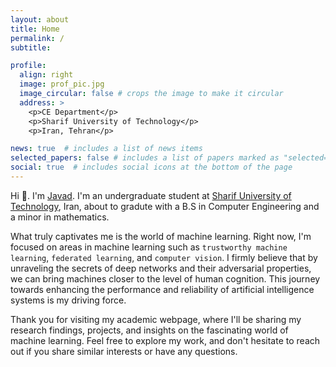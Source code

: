 ```yaml
---
layout: about
title: Home
permalink: /
subtitle:

profile:
  align: right
  image: prof_pic.jpg
  image_circular: false # crops the image to make it circular
  address: >
    <p>CE Department</p>
    <p>Sharif University of Technology</p>
    <p>Iran, Tehran</p>

news: true  # includes a list of news items
selected_papers: false # includes a list of papers marked as "selected={true}"
social: true  # includes social icons at the bottom of the page
---
```


Hi 👋. I'm [Javad](https://www.youtube.com/watch?v=0MmSNfBza4s). I'm an undergraduate student at [Sharif University of Technology](https://en.sharif.edu), Iran, about to gradute with a B.S in Computer Engineering and a minor in mathematics.

What truly captivates me is the world of machine learning. Right now, I'm focused on areas in machine learning such as `trustworthy machine learning`, `federated learning`, and `computer vision`. I firmly believe that by unraveling the secrets of deep networks and their adversarial properties, we can bring machines closer to the level of human cognition. This journey towards enhancing the performance and reliability of artificial intelligence systems is my driving force.

Thank you for visiting my academic webpage, where I'll be sharing my research findings, projects, and insights on the fascinating world of machine learning. Feel free to explore my work, and don't hesitate to reach out if you share similar interests or have any questions.

<!-- Write your biography here. Tell the world about yourself. Link to your favorite [subreddit](http://reddit.com). You can put a picture in, too. The code is already in, just name your picture `prof_pic.jpg` and put it in the `img/` folder.

Put your address / P.O. box / other info right below your picture. You can also disable any these elements by editing `profile` property of the YAML header of your `_pages/about.md`. Edit `_bibliography/papers.bib` and Jekyll will render your [publications page](/al-folio/publications/) automatically.

Link to your social media connections, too. This theme is set up to use [Font Awesome icons](http://fortawesome.github.io/Font-Awesome/) and [Academicons](https://jpswalsh.github.io/academicons/), like the ones below. Add your Facebook, Twitter, LinkedIn, Google Scholar, or just disable all of them. -->
